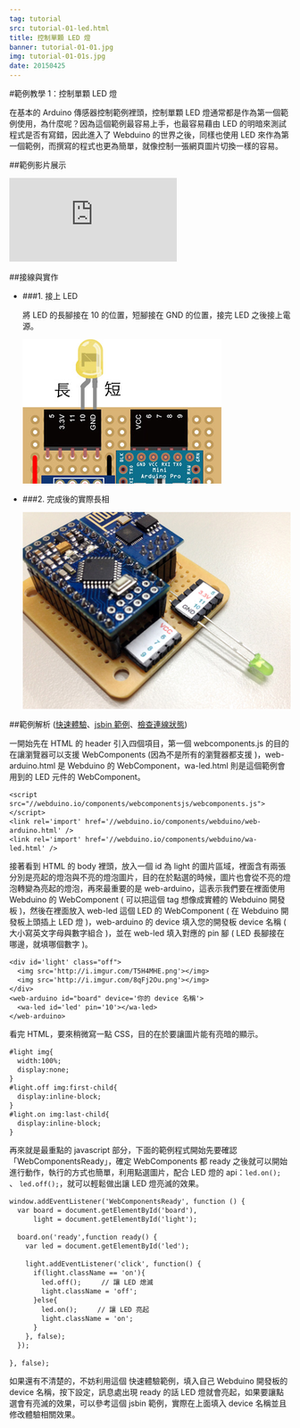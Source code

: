 ```yaml
---
tag: tutorial
src: tutorial-01-led.html
title: 控制單顆 LED 燈
banner: tutorial-01-01.jpg
img: tutorial-01-01s.jpg
date: 20150425
---
```


<!-- @@master  = ../../_layout.html-->

<!-- @@block  =  meta-->

<title>範例教學 1：控制單顆 LED 燈 :::: Webduino = Web × Arduino</title>

<meta name="description" content="在基本的 Arduino 傳感器控制範例裡頭，控制單顆 LED 燈通常都是作為第一個範例使用，為什麼呢？因為這個範例最容易上手，也最容易藉由 LED 的明暗來測試程式是否有寫錯，因此進入了 Webduino 的世界之後，同樣也使用 LED 來作為第一個範例，而撰寫的程式也更為簡單，就像控制一張網頁圖片切換一樣的容易。">
<meta itemprop="description" content="在基本的 Arduino 傳感器控制範例裡頭，控制單顆 LED 燈通常都是作為第一個範例使用，為什麼呢？因為這個範例最容易上手，也最容易藉由 LED 的明暗來測試程式是否有寫錯，因此進入了 Webduino 的世界之後，同樣也使用 LED 來作為第一個範例，而撰寫的程式也更為簡單，就像控制一張網頁圖片切換一樣的容易。">
<meta property="og:description" content="在基本的 Arduino 傳感器控制範例裡頭，控制單顆 LED 燈通常都是作為第一個範例使用，為什麼呢？因為這個範例最容易上手，也最容易藉由 LED 的明暗來測試程式是否有寫錯，因此進入了 Webduino 的世界之後，同樣也使用 LED 來作為第一個範例，而撰寫的程式也更為簡單，就像控制一張網頁圖片切換一樣的容易。">


<meta property="og:title" content="範例教學 1：控制單顆 LED 燈" >
<meta property="og:url" content="http://webduino.io/tutorials/tutorial-01-led.html">

<meta property="og:image" content="http://webduino.io/img/tutorials/tutorial-01-01s.jpg">
<meta itemprop="image" content="http://webduino.io/img/tutorials/tutorial-01-01s.jpg">

<!-- @@close-->




<!-- @@block  =  tutorials-->
#範例教學 1：控制單顆 LED 燈

在基本的 Arduino 傳感器控制範例裡頭，控制單顆 LED 燈通常都是作為第一個範例使用，為什麼呢？因為這個範例最容易上手，也最容易藉由 LED 的明暗來測試程式是否有寫錯，因此進入了 Webduino 的世界之後，同樣也使用 LED 來作為第一個範例，而撰寫的程式也更為簡單，就像控制一張網頁圖片切換一樣的容易。

##範例影片展示

<iframe class="youtube" src="https://www.youtube.com/embed/AIGx_sUx1IU" frameborder="0" allowfullscreen></iframe>

##接線與實作

- ###1. 接上 LED

	將 LED 的長腳接在 10 的位置，短腳接在 GND 的位置，接完 LED 之後接上電源。

	![](../img/tutorials/tutorial-01-02.jpg)

- ###2. 完成後的實際長相

	![](../img/tutorials/tutorial-01-03.jpg)

##範例解析 ([快速體驗](http://webduinoio.github.io/samples/content/led/)、[jsbin 範例](http://jsbin.com/raniwi/5/edit?html,output)、[檢查連線狀態](http://webduino.io/device.html))

一開始先在 HTML 的 header 引入四個項目，第一個 webcomponents.js 的目的在讓瀏覽器可以支援 WebComponents (因為不是所有的瀏覽器都支援 )，web-arduino.html 是 Webduino 的 WebComponent，wa-led.html 則是這個範例會用到的 LED 元件的 WebComponent。


	<script src="//webduino.io/components/webcomponentsjs/webcomponents.js"></script>
	<link rel='import' href='//webduino.io/components/webduino/web-arduino.html' />
	<link rel='import' href='//webduino.io/components/webduino/wa-led.html' />

接著看到 HTML 的 body 裡頭，放入一個 id 為 light 的圖片區域，裡面含有兩張分別是亮起的燈泡與不亮的燈泡圖片，目的在於點選的時候，圖片也會從不亮的燈泡轉變為亮起的燈泡，再來最重要的是 web-arduino，這表示我們要在裡面使用 Webduino 的 WebComponent ( 可以把這個 tag 想像成實體的 Webduino 開發板 )，然後在裡面放入 web-led 這個 LED 的 WebComponent ( 在 Webduino 開發板上頭插上 LED 燈 )，web-arduino 的 device 填入您的開發板 device 名稱 ( 大小寫英文字母與數字組合 )，並在 web-led 填入對應的 pin 腳 ( LED 長腳接在哪邊，就填哪個數字 )。

	<div id='light' class="off">
	  <img src='http://i.imgur.com/T5H4MHE.png'></img>
	  <img src='http://i.imgur.com/8qFj2Ou.png'></img>
	</div>
	<web-arduino id="board" device='你的 device 名稱'>
	  <wa-led id='led' pin='10'></wa-led>
	</web-arduino>

看完 HTML，要來稍微寫一點 CSS，目的在於要讓圖片能有亮暗的顯示。

	#light img{
	  width:100%;
	  display:none;
	}
	#light.off img:first-child{
	  display:inline-block;
	}
	#light.on img:last-child{
	  display:inline-block;
	}

再來就是最重點的 javascript 部分，下面的範例程式開始先要確認「WebComponentsReady」，確定 WebComponents 都 ready 之後就可以開始進行動作，執行的方式也簡單，利用點選圖片，配合 LED 燈的 api：`led.on();` 、 `led.off();`，就可以輕鬆做出讓 LED 燈亮滅的效果。

	window.addEventListener('WebComponentsReady', function () {
	  var board = document.getElementById('board'),
	      light = document.getElementById('light');

	  board.on('ready',function ready() {
	    var led = document.getElementById('led');

	    light.addEventListener('click', function() {
	      if(light.className == 'on'){
	        led.off();     // 讓 LED 熄滅
	        light.className = 'off';
	      }else{
	        led.on();     // 讓 LED 亮起
	        light.className = 'on';
	      }
	    }, false);
	  });

	}, false);

如果還有不清楚的，不妨利用這個 快速體驗範例，填入自己 Webduino 開發板的 device 名稱，按下設定，訊息處出現 ready 的話 LED 燈就會亮起，如果要讓點選會有亮滅的效果，可以參考這個 jsbin 範例，實際在上面填入 device 名稱並且修改體驗相關效果。




<!-- @@close-->